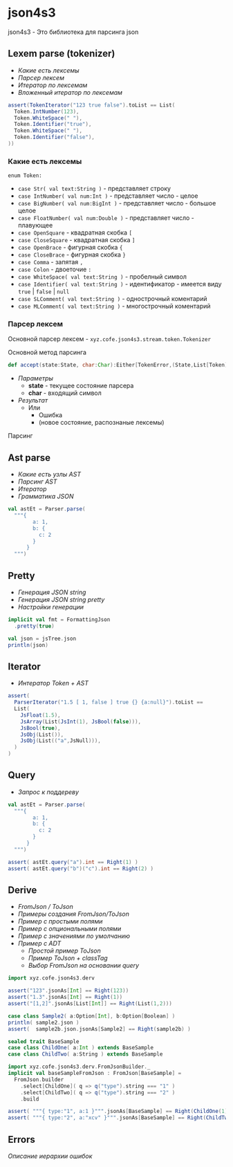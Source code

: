 json4s3
===========

json4s3 - Это библиотека для парсинга json

Lexem parse (tokenizer)
--------------------------

- _Какие есть лексемы_
- _Парсер лексем_
- _Итератор по лексемам_
- _Вложенный итератор по лексемам_


```scala
assert(TokenIterator("123 true false").toList == List(
  Token.IntNumber(123),
  Token.WhiteSpace(" "),
  Token.Identifier("true"),
  Token.WhiteSpace(" "),
  Token.Identifier("false"),
))
```

### Какие есть лексемы

`enum Token:`

- `case Str( val text:String )` - представляет строку
- `case IntNumber( val num:Int )` - представляет число - целое
- `case BigNumber( val num:BigInt )` - представляет число - большое целое
- `case FloatNumber( val num:Double )` - представляет число - плавующее
- `case OpenSquare` - квадратная скобка `[`
- `case CloseSquare` - квадратная скобка `]`
- `case OpenBrace` - фигурная скобка `{`
- `case CloseBrace` - фигурная скобка `}`
- `case Comma` - запятая `,`
- `case Colon` - двоеточие `:`
- `case WhiteSpace( val text:String )` - пробелный символ
- `case Identifier( val text:String )` - идентификатор - имеется виду `true` | `false` | `null`
- `case SLComment( val text:String )` - однострочный коментарий 
- `case MLComment( val text:String )` - многострочный коментарий

### Парсер лексем

Основной парсер лексем - `xyz.cofe.json4s3.stream.token.Tokenizer`

Основной метод парсинга

```scala
def accept(state:State, char:Char):Either[TokenError,(State,List[Token])]
```

- *Параметры*
  - **state** - текущее состояние парсера
  - **char** - входящий символ
- *Результат*
  - Или
    - Ошибка
    - (новое состояние, распознаные лексемы)

Парсинг



Ast parse
-------------------

- _Какие есть узлы AST_
- _Парсинг AST_
- _Итератор_
- _Грамматика JSON_

```scala
val astEt = Parser.parse(
  """{
        a: 1,
        b: {
          c: 2
        }
      }
  """)
```

Pretty
-----------------

- _Генерация JSON string_
- _Генерация JSON string pretty_
- _Настройки генерации_

```scala
implicit val fmt = FormattingJson
  .pretty(true)

val json = jsTree.json
println(json)
```

Iterator
-----------------

- _Интератор Token + AST_

```scala
assert(
  ParserIterator("1.5 [ 1, false ] true {} {a:null}").toList == 
  List(
    JsFloat(1.5),
    JsArray(List(JsInt(1), JsBool(false))),
    JsBool(true),
    JsObj(List()),
    JsObj(List(("a",JsNull))),
  )
)
```

Query
----------------

- _Запрос к поддереву_

```scala
val astEt = Parser.parse(
  """{
        a: 1,
        b: {
          c: 2
        }
      }
  """)

assert( astEt.query("a").int == Right(1) )
assert( astEt.query("b")("c").int == Right(2) )
```

Derive
-----------

- _FromJson / ToJson_
- _Примеры создания FromJson/ToJson_
- _Пример с простыми полями_
- _Пример с опциональными полями_
- _Пример с значениями по умолчанию_
- _Пример с ADT_
  - _Простой пример ToJson_
  - _Пример ToJson + classTag_
  - _Выбор FromJson на основании query_

```scala
import xyz.cofe.json4s3.derv

assert("123".jsonAs[Int] == Right(123))
assert("1.3".jsonAs[Int] == Right(1))
assert("[1,2]".jsonAs[List[Int]] == Right(List(1,2)))

case class Sample2( a:Option[Int], b:Option[Boolean] )
println( sample2.json )
assert(  sample2b.json.jsonAs[Sample2] == Right(sample2b) )

sealed trait BaseSample
case class ChildOne( a:Int ) extends BaseSample
case class ChildTwo( a:String ) extends BaseSample

import xyz.cofe.json4s3.derv.FromJsonBuilder._
implicit val baseSampleFromJson : FromJson[BaseSample] = 
  FromJson.builder
    .select[ChildOne]( q => q("type").string === "1" )
    .select[ChildTwo]( q => q("type").string === "2" )
    .build

assert( """{ type:"1", a:1 }""".jsonAs[BaseSample] == Right(ChildOne(1)) )
assert( """{ type:"2", a:"xcv" }""".jsonAs[BaseSample] == Right(ChildTwo("xcv")) )
```

Errors
--------------

_Описание иерархии ошибок_